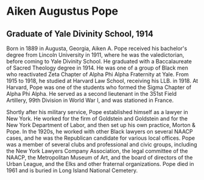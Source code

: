 # Aiken Augustus Pope
## Graduate of Yale Divinity School, 1914
Born in 1889 in Augusta, Georgia, Aiken A. Pope received his bachelor's degree from Lincoln University in 1911, where he was the valedictorian, before coming to Yale Divinity School. He graduated with a Baccalaureate of Sacred Theology degree in 1914. He was one of a group of Black men who reactivated Zeta Chapter of Alpha Phi Alpha Fraternity at Yale. From 1915 to 1918, he studied at Harvard Law School, receiving his LLB. in 1918. At Harvard, Pope was one of the students who formed the Sigma Chapter of Alpha Phi Alpha. He served as a second lieutenant in the 351st Field Artillery, 99th Division in World War I, and was stationed in France. 

Shortly after his military service, Pope established himself as a lawyer in New York. He worked for the firm of Goldstein and Goldstein and for the New York Department of Labor, and then set up his own practice, Morton & Pope. In the 1920s, he worked with other Black lawyers on several NAACP cases, and he was the Republican candidate for various local offices. Pope was a member of several clubs and professional and civic groups, including the New York Lawyers Company Association, the legal committee of the NAACP, the Metropolitan Museum of Art, and the board of directors of the Urban League, and the Elks and other fraternal organizations. Pope died in 1961 and is buried in Long Island National Cemetery.
